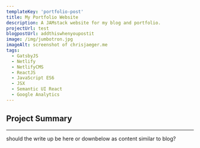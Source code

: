 ```yaml
---
templateKey: 'portfolio-post'
title: My Portfolio Website
description: A JAMstack website for my blog and portfolio.
projectUrl: test
blogpostUrl: addthiswhenyoupostit
image: /img/jumbotron.jpg
imageAlt: screenshot of chrisjaeger.me
tags:
  - GatsbyJS
  - Netlify
  - NetlifyCMS
  - ReactJS
  - JavaScript ES6
  - JSX
  - Semantic UI React
  - Google Analytics
---
```


## Project Summary
-----
should the write up be here or downbelow as content similar to blog?
